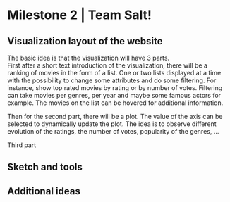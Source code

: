 # Milestone 2 | Team Salt!

## Visualization layout of the website
The basic idea is that the visualization will have 3 parts. <br>
First after a short text introduction of the visualization, there will be a ranking of movies in the form of a list. One or two lists displayed 
at a time with the possibility to change some attributes and do some filtering. For instance, show top rated movies by rating or by number of votes. 
Filtering can take movies per genres, per year and maybe some famous actors for example. The movies on the list can be hovered for additional information. <br>

Then for the second part, there will be a plot. The value of the axis can be selected to dynamically update the plot. The idea is to observe different evolution
of the ratings, the number of votes, popularity of the genres, ...
<br>

Third part

## Sketch and tools




## Additional ideas
